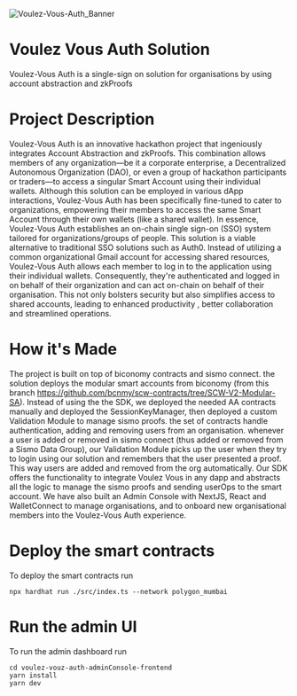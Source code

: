 
![Voulez-Vous-Auth_Banner](https://github.com/AmineAfia/aaa/assets/9674012/2747b513-b0e3-4f6d-b59f-174b94bff05a)

# Voulez Vous Auth Solution

Voulez-Vous Auth is a single-sign on solution for organisations by using account abstraction and zkProofs

# Project Description
Voulez-Vous Auth is an innovative hackathon project that ingeniously integrates Account Abstraction and zkProofs. This combination allows members of any organization—be it a corporate enterprise, a Decentralized Autonomous Organization (DAO), or even a group of hackathon participants or traders—to access a singular Smart Account using their individual wallets. Although this solution can be employed in various dApp interactions, Voulez-Vous Auth has been specifically fine-tuned to cater to organizations, empowering their members to access the same Smart Account through their own wallets (like a shared wallet). In essence, Voulez-Vous Auth establishes an on-chain single sign-on (SSO) system tailored for organizations/groups of people. This solution is a viable alternative to traditional SSO solutions such as Auth0. Instead of utilizing a common organizational Gmail account for accessing shared resources, Voulez-Vous Auth allows each member to log in to the application using their individual wallets. Consequently, they're authenticated and logged in on behalf of their organization and can act on-chain on behalf of their organisation. This not only bolsters security but also simplifies access to shared accounts, leading to enhanced productivity , better collaboration and streamlined operations.

# How it's Made
The project is built on top of biconomy contracts and sismo connect. the solution deploys the modular smart accounts from biconomy (from this branch https://github.com/bcnmy/scw-contracts/tree/SCW-V2-Modular-SA). Instead of using the the SDK, we deployed the needed AA contracts manually and deployed the SessionKeyManager, then deployed a custom Validation Module to manage sismo proofs. the set of contracts handle authentication, adding and removing users from an organisation. whenever a user is added or removed in sismo connect (thus added or removed from a Sismo Data Group), our Validation Module picks up the user when they try to login using our solution and remembers that the user presented a proof. This way users are added and removed from the org automatically. Our SDK offers the functionality to integrate Voulez Vous in any dapp and abstracts all the logic to manage the sismo proofs and sending userOps to the smart account. We have also built an Admin Console with NextJS, React and WalletConnect to manage organisations, and to onboard new organisational members into the Voulez-Vous Auth experience.

# Deploy the smart contracts
To deploy the smart contracts run
```
npx hardhat run ./src/index.ts --network polygon_mumbai
```

# Run the admin UI
To run the admin dashboard run
```
cd voulez-vouz-auth-adminConsole-frontend
yarn install
yarn dev
```
